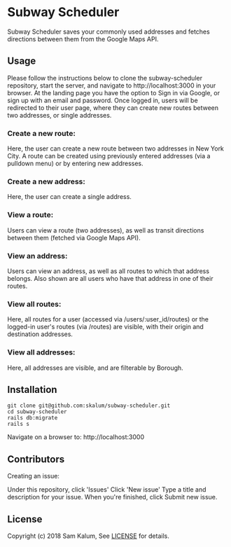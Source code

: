 # Subway Scheduler

Subway Scheduler saves your commonly used addresses and fetches directions between them from the Google Maps API.

## Usage

Please follow the instructions below to clone the subway-scheduler repository, start the server, and navigate to http://localhost:3000 in your browser. At the landing page you have the option to Sign in via Google, or sign up with an email and password. Once logged in, users will be redirected to their user page, where they can create new routes between two addresses, or single addresses.

### Create a new route:

Here, the user can create a new route between two addresses in New York City. A route can be created using previously entered addresses (via a pulldown menu) or by entering new addresses.

### Create a new address:

Here, the user can create a single address.

### View a route:

Users can view a route (two addresses), as well as transit directions between them (fetched via Google Maps API).

### View an address:

Users can view an address, as well as all routes to which that address belongs. Also shown are all users who have that address in one of their routes.

### View all routes:

Here, all routes for a user (accessed via /users/:user_id/routes) or the logged-in user's routes (via /routes) are visible, with their origin and destination addresses.

### View all addresses:

Here, all addresses are visible, and are filterable by Borough.


## Installation

```
git clone git@github.com:skalum/subway-scheduler.git
cd subway-scheduler
rails db:migrate
rails s
```
Navigate on a browser to: http://localhost:3000

## Contributors

Creating an issue:

Under this repository, click 'Issues'
Click 'New issue'
Type a title and description for your issue.
When you're finished, click Submit new issue.

## License

Copyright (c) 2018 Sam Kalum, See [LICENSE](https://github.com/skalum/subway-scheduler/LICENSE) for details.
